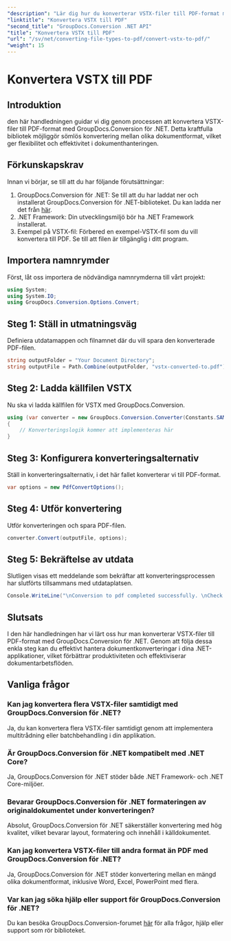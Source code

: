 ```yaml
---
"description": "Lär dig hur du konverterar VSTX-filer till PDF-format med GroupDocs.Conversion för .NET. Enkla steg för smidig dokumenthantering."
"linktitle": "Konvertera VSTX till PDF"
"second_title": "GroupDocs.Conversion .NET API"
"title": "Konvertera VSTX till PDF"
"url": "/sv/net/converting-file-types-to-pdf/convert-vstx-to-pdf/"
"weight": 15
---
```


# Konvertera VSTX till PDF

## Introduktion
den här handledningen guidar vi dig genom processen att konvertera VSTX-filer till PDF-format med GroupDocs.Conversion för .NET. Detta kraftfulla bibliotek möjliggör sömlös konvertering mellan olika dokumentformat, vilket ger flexibilitet och effektivitet i dokumenthanteringen.
## Förkunskapskrav
Innan vi börjar, se till att du har följande förutsättningar:
1. GroupDocs.Conversion för .NET: Se till att du har laddat ner och installerat GroupDocs.Conversion för .NET-biblioteket. Du kan ladda ner det från [här](https://releases.groupdocs.com/conversion/net/).
2. .NET Framework: Din utvecklingsmiljö bör ha .NET Framework installerat.
3. Exempel på VSTX-fil: Förbered en exempel-VSTX-fil som du vill konvertera till PDF. Se till att filen är tillgänglig i ditt program.

## Importera namnrymder
Först, låt oss importera de nödvändiga namnrymderna till vårt projekt:
```csharp
using System;
using System.IO;
using GroupDocs.Conversion.Options.Convert;
```
## Steg 1: Ställ in utmatningsväg
Definiera utdatamappen och filnamnet där du vill spara den konverterade PDF-filen.
```csharp
string outputFolder = "Your Document Directory";
string outputFile = Path.Combine(outputFolder, "vstx-converted-to.pdf");
```
## Steg 2: Ladda källfilen VSTX
Nu ska vi ladda källfilen för VSTX med GroupDocs.Conversion.
```csharp
using (var converter = new GroupDocs.Conversion.Converter(Constants.SAMPLE_VSTX))
{
    // Konverteringslogik kommer att implementeras här
}
```
## Steg 3: Konfigurera konverteringsalternativ
Ställ in konverteringsalternativ, i det här fallet konverterar vi till PDF-format.
```csharp
var options = new PdfConvertOptions();
```
## Steg 4: Utför konvertering
Utför konverteringen och spara PDF-filen.
```csharp
converter.Convert(outputFile, options);
```
## Steg 5: Bekräftelse av utdata
Slutligen visas ett meddelande som bekräftar att konverteringsprocessen har slutförts tillsammans med utdataplatsen.
```csharp
Console.WriteLine("\nConversion to pdf completed successfully. \nCheck output in {0}", outputFolder);
```

## Slutsats
I den här handledningen har vi lärt oss hur man konverterar VSTX-filer till PDF-format med GroupDocs.Conversion för .NET. Genom att följa dessa enkla steg kan du effektivt hantera dokumentkonverteringar i dina .NET-applikationer, vilket förbättrar produktiviteten och effektiviserar dokumentarbetsflöden.
## Vanliga frågor
### Kan jag konvertera flera VSTX-filer samtidigt med GroupDocs.Conversion för .NET?
Ja, du kan konvertera flera VSTX-filer samtidigt genom att implementera multitrådning eller batchbehandling i din applikation.
### Är GroupDocs.Conversion för .NET kompatibelt med .NET Core?
Ja, GroupDocs.Conversion för .NET stöder både .NET Framework- och .NET Core-miljöer.
### Bevarar GroupDocs.Conversion för .NET formateringen av originaldokumentet under konverteringen?
Absolut, GroupDocs.Conversion för .NET säkerställer konvertering med hög kvalitet, vilket bevarar layout, formatering och innehåll i källdokumentet.
### Kan jag konvertera VSTX-filer till andra format än PDF med GroupDocs.Conversion för .NET?
Ja, GroupDocs.Conversion för .NET stöder konvertering mellan en mängd olika dokumentformat, inklusive Word, Excel, PowerPoint med flera.
### Var kan jag söka hjälp eller support för GroupDocs.Conversion för .NET?
Du kan besöka GroupDocs.Conversion-forumet [här](https://forum.groupdocs.com/c/conversion/11) för alla frågor, hjälp eller support som rör biblioteket.